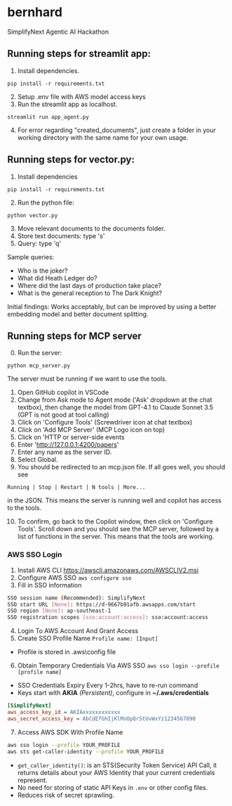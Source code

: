 # bernhard
SimplifyNext Agentic AI Hackathon

## Running steps for streamlit app:
1. Install dependencies.
```
pip install -r requirements.txt
```
2. Setup .env file with AWS model access keys
3. Run the streamlit app as localhost.
```
streamlit run app_agent.py
```
4. For error regarding "created_documents", just create a folder in your working directory with the same name for your own usage.
   
## Running steps for vector.py:
1. Install dependencies
```
pip install -r requirements.txt
```
2. Run the python file:
```
python vector.py
```
3. Move relevant documents to the documents folder.
4. Store text documents: type 's'
5. Query: type 'q'

Sample queries:
- Who is the joker?
- What did Heath Ledger do?
- Where did the last days of production take place?
- What is the general reception to The Dark Knight?

Initial findings: Works acceptably, but can be improved by using a better embedding model and better document splitting.

## Running steps for MCP server
0. Run the server:
```
python mcp_server.py
```
The server must be running if we want to use the tools.

1. Open GitHub copilot in VSCode
2. Change from Ask mode to Agent mode ('Ask' dropdown at the chat textbox), then change the model from GPT-4.1 to Claude Sonnet 3.5 (GPT is not good at tool calling)
3. Click on 'Configure Tools' (Screwdriver icon at chat textbox)
4. Click on 'Add MCP Server'  (MCP Logo icon on top)
5. Click on 'HTTP or server-side events
6. Enter 'http://127.0.0.1:4200/papers'
7. Enter any name as the server ID.
8. Select Global.
9. You should be redirected to an mcp.json file. If all goes well, you should see 
```
Running | Stop | Restart | N tools | More...
```
in the JSON. This means the server is running well and copilot has access to the tools.

10.   To confirm, go back to the Copilot window, then click on 'Configure Tools'. Scroll down and you should see the MCP server, followed by a list of functions in the server. This means that the tools are working.

### AWS SSO Login
1. Install AWS CLI https://awscli.amazonaws.com/AWSCLIV2.msi
2. Configure AWS SSO
`aws configure sso`
3. Fill in SSO information
```bash
SSO session name (Recommended): SimplifyNext
SSO start URL [None]: https://d-9667b91afb.awsapps.com/start
SSO region [None]: ap-southeast-1 
SSO registration scopes [sso:account:access]: sso:account:access
```
4. Login To AWS Account And Grant Access
5. Create SSO Profile Name
`Profile name: [Input]`
- Profile is stored in \.aws\config file
6. Obtain Temporary Credentials Via AWS SSO
`aws sso login --profile [profile name]`
- SSO Credentials Expiry Every 1-2hrs, have to re-run command
- Keys start with **AKIA** *(Persistent)*, configure in **~/.aws/credentials**
```ini
[SimplifyNext]
aws_access_key_id = AKIAxxxxxxxxxxxx
aws_secret_access_key = AbCdEfGhIjKlMnOpQrStUvWxYz1234567890
```
7. Access AWS SDK With Profile Name
```bash
aws sso login --profile YOUR_PROFILE
aws sts get-caller-identity --profile YOUR_PROFILE
```
- `get_caller_identity()`: is an STS(Security Token Service) API Call, it returns details about your AWS Identity that your current credentials represent.
- No need for storing of static API Keys in `.env` or other config files.
- Reduces risk of secret sprawling.
